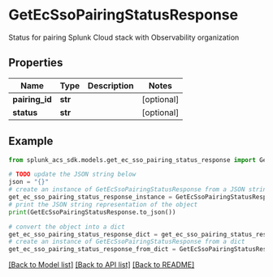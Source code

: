 # GetEcSsoPairingStatusResponse

Status for pairing Splunk Cloud stack with Observability organization

## Properties

Name | Type | Description | Notes
------------ | ------------- | ------------- | -------------
**pairing_id** | **str** |  | [optional] 
**status** | **str** |  | [optional] 

## Example

```python
from splunk_acs_sdk.models.get_ec_sso_pairing_status_response import GetEcSsoPairingStatusResponse

# TODO update the JSON string below
json = "{}"
# create an instance of GetEcSsoPairingStatusResponse from a JSON string
get_ec_sso_pairing_status_response_instance = GetEcSsoPairingStatusResponse.from_json(json)
# print the JSON string representation of the object
print(GetEcSsoPairingStatusResponse.to_json())

# convert the object into a dict
get_ec_sso_pairing_status_response_dict = get_ec_sso_pairing_status_response_instance.to_dict()
# create an instance of GetEcSsoPairingStatusResponse from a dict
get_ec_sso_pairing_status_response_from_dict = GetEcSsoPairingStatusResponse.from_dict(get_ec_sso_pairing_status_response_dict)
```
[[Back to Model list]](../README.md#documentation-for-models) [[Back to API list]](../README.md#documentation-for-api-endpoints) [[Back to README]](../README.md)


